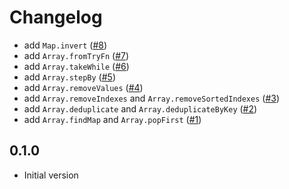 # Changelog

- add `Map.invert` ([#8](https://github.com/seaofvoices/luau-disk/pull/8))
- add `Array.fromTryFn` ([#7](https://github.com/seaofvoices/luau-disk/pull/7))
- add `Array.takeWhile` ([#6](https://github.com/seaofvoices/luau-disk/pull/6))
- add `Array.stepBy` ([#5](https://github.com/seaofvoices/luau-disk/pull/5))
- add `Array.removeValues` ([#4](https://github.com/seaofvoices/luau-disk/pull/4))
- add `Array.removeIndexes` and `Array.removeSortedIndexes` ([#3](https://github.com/seaofvoices/luau-disk/pull/3))
- add `Array.deduplicate` and `Array.deduplicateByKey` ([#2](https://github.com/seaofvoices/luau-disk/pull/2))
- add `Array.findMap` and `Array.popFirst` ([#1](https://github.com/seaofvoices/luau-disk/pull/1))

## 0.1.0

- Initial version
